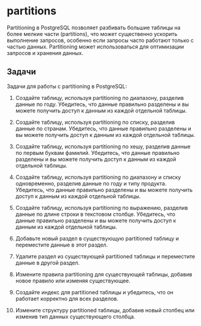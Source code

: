 # partitions

Partitioning в PostgreSQL позволяет разбивать большие таблицы на более мелкие части (partitions), что может существенно ускорить выполнение запросов, особенно если запросы часто работают только с частью данных. Partitioning может использоваться для оптимизации запросов и хранения данных.

## Задачи

Задачи для работы с partitioning в PostgreSQL:

1. Создайте таблицу, используя partitioning по диапазону, разделив данные по году. Убедитесь, что данные правильно разделены и вы можете получить доступ к данным из каждой отдельной таблицы.

2. Создайте таблицу, используя partitioning по списку, разделив данные по странам. Убедитесь, что данные правильно разделены и вы можете получить доступ к данным из каждой отдельной таблицы.

3. Создайте таблицу, используя partitioning по хешу, разделив данные по первым буквам фамилий. Убедитесь, что данные правильно разделены и вы можете получить доступ к данным из каждой отдельной таблицы.

4. Создайте таблицу, используя partitioning по диапазону и списку одновременно, разделив данные по году и типу продукта. Убедитесь, что данные правильно разделены и вы можете получить доступ к данным из каждой отдельной таблицы.

5. Создайте таблицу, используя partitioning по выражению, разделив данные по длине строки в текстовом столбце. Убедитесь, что данные правильно разделены и вы можете получить доступ к данным из каждой отдельной таблицы.

6. Добавьте новый раздел в существующую partitioned таблицу и переместите данные в этот раздел.

7. Удалите раздел из существующей partitioned таблицы и переместите данные в другой раздел.

8. Измените правила partitioning для существующей таблицы, добавив новое правило или изменяя существующее.

9. Создайте индекс для partitioned таблицы и убедитесь, что он работает корректно для всех разделов.

10. Измените структуру partitioned таблицы, добавив новый столбец или изменив тип данных существующего столбца.
